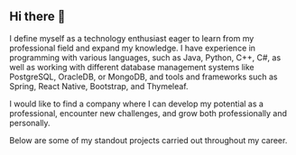 ## Hi there 👋
I define myself as a technology enthusiast eager to learn from my professional field and expand my knowledge. I have experience in programming with various languages, such as Java, Python, C++, C#, as well as working with different database management systems like PostgreSQL, OracleDB, or MongoDB, and tools and frameworks such as Spring, React Native, Bootstrap, and Thymeleaf.

I would like to find a company where I can develop my potential as a professional, encounter new challenges, and grow both professionally and personally.

Below are some of my standout projects carried out throughout my career.
<!--
**Juan2k-1/Juan2k-1** is a ✨ _special_ ✨ repository because its `README.md` (this file) appears on your GitHub profile.

Here are some ideas to get you started:

- 🔭 I’m currently working on ...
- 🌱 I’m currently learning ...
- 👯 I’m looking to collaborate on ...
- 🤔 I’m looking for help with ...
- 💬 Ask me about ...
- 📫 How to reach me: ...
- 😄 Pronouns: ...
- ⚡ Fun fact: ...
-->

